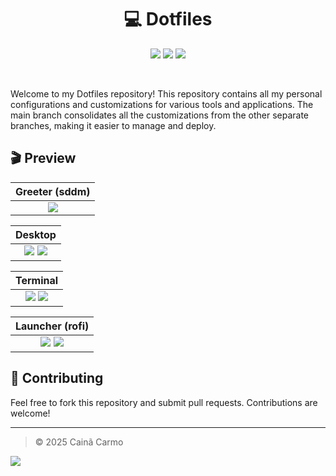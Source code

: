 [//]: Header

<h1 align="center">💻 Dotfiles</h1>

<div align="center">

![][badge_last_commit]
![][badge_license]
![][badge_issues]

</div>

<br />

Welcome to my Dotfiles repository! This repository contains all my personal configurations and customizations for various tools and applications. The main branch consolidates all the customizations from the other separate branches, making it easier to manage and deploy.

## 🎬 Preview

| Greeter (sddm) |
| :------------: |
|   ![][sddm]    |

|            Desktop            |
| :---------------------------: |
| ![][desktop_1] ![][desktop_2] |

|           Terminal            |
| :---------------------------: |
| ![][fastfetch] ![][minifetch] |

|             Launcher (rofi)             |
| :-------------------------------------: |
| ![][launcher_progs] ![][launcher_emoji] |

## 👥 Contributing

Feel free to fork this repository and submit pull requests. Contributions are welcome!

[//]: Footer

---

> © 2025 Cainã Carmo

![][footer_wave]

[//]: Links

<!-- Layout -->

[footer_wave]: https://capsule-render.vercel.app/api?type=waving&height=100&color=919F50&reversal=true&section=footer

<!-- Badges -->

[badge_issues]: https://img.shields.io/github/issues/CainCarmo/Dotfiles?style=for-the-badge&color=d79921&labelColor=282828
[badge_license]: https://img.shields.io/github/license/CainCarmo/Dotfiles?style=for-the-badge&color=98971a&labelColor=282828
[badge_last_commit]: https://img.shields.io/github/last-commit/CainCarmo/Dotfiles?style=for-the-badge&color=cc241d&labelColor=282828

<!-- Images -->

[sddm]: ./assets/images/6.png
[desktop_1]: ./assets/images/1.png
[desktop_2]: ./assets/images/7.png
[fastfetch]: ./assets/images/4.png
[minifetch]: ./assets/images/5.png
[launcher_progs]: ./assets/images/2.png
[launcher_emoji]: ./assets/images/3.png
